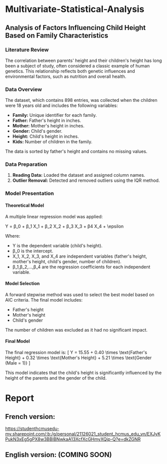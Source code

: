 # Multivariate-Statistical-Analysis
## Analysis of Factors Influencing Child Height Based on Family Characteristics

### Literature Review
The correlation between parents' height and their children's height has long been a subject of study, often considered a classic example of human genetics. This relationship reflects both genetic influences and environmental factors, such as nutrition and overall health.

### Data Overview
The dataset, which contains 898 entries, was collected when the children were 18 years old and includes the following variables:
- **Family:** Unique identifier for each family.
- **Father:** Father's height in inches.
- **Mother:** Mother's height in inches.
- **Gender:** Child's gender.
- **Height:** Child's height in inches.
- **Kids:** Number of children in the family.

The data is sorted by father's height and contains no missing values.

### Data Preparation
1. **Reading Data:** Loaded the dataset and assigned column names.
2. **Outlier Removal:** Detected and removed outliers using the IQR method.

### Model Presentation

#### Theoretical Model
A multiple linear regression model was applied:

Y = β_0 + β_1 X_1 + β_2  X_2 + β_3 X_3 + β4 X_4 + \epsilon

Where:
- Y is the dependent variable (child's height).
- β_0 is the intercept.
- X_1, X_2, X_3, and X_4 are independent variables (father's height, mother's height, child's gender, number of children).
- β_1,β_2,…,β_4 are the regression coefficients for each independent variable.
#### Model Selection
A forward stepwise method was used to select the best model based on AIC criteria. The final model includes:
- Father's height
- Mother's height
- Child's gender

The number of children was excluded as it had no significant impact.

#### Final Model
The final regression model is:
\[
Y = 15.55 + 0.40 \times \text{Father's Height} + 0.32 \times \text{Mother's Height} + 5.21 \times \text{Gender (Male = 1)}
\]

This model indicates that the child's height is significantly influenced by the height of the parents and the gender of the child.

# Report
## French version: 
https://studenthcmusedu-my.sharepoint.com/:b:/g/personal/21126021_student_hcmus_edu_vn/EXJyKPukN3xEg5gPX8w3BBIBNwkaA13XcfXcGHmyXQjp-Q?e=dkZGNR
## English version: (COMING SOON) 



